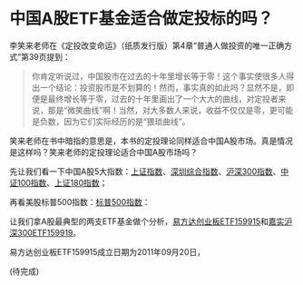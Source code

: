 # 中国A股ETF基金适合做定投标的吗？

李笑来老师在《定投改变命运》（纸质发行版）第4章“普通人做投资的唯一正确方式”第39页提到：

> 你肯定听说过，中国股市在过去的十年里增长等于零！这个事实使很多人得出一个结论：投资股市是不划算的！然而，事实真的如此吗？显然不是，即便是最终增长等于零，过去的十年里画出了一个大大的曲线，对定投者来说，那是“微笑曲线”啊！当然，对大多数人来说，收益不仅仅是零，更可能是负数，因为它们实际经历的是“猥琐曲线”。

笑来老师在书中暗指的意思是，本书的定投理论同样适合中国A股市场。真是情况是这样吗？笑来老师的定投理论适合中国A股市场吗？

先让我们看一下中国A股5大指数：[上证指数](http://quote.eastmoney.com/zs000001.html)、[深圳综合指数](http://quote.eastmoney.com/zs399106.html)、[沪深300指数](http://quote.eastmoney.com/zs000300.html)、[中证100指数](http://quote.eastmoney.com/zs000903.html)、[上证180指数](http://quote.eastmoney.com/zs000010.html)；

再看美股标普500指数：[标普500指数](http://quote.eastmoney.com/gb/zsSPX.html)：


让我们拿A股最典型的两支ETF基金做个分析，[易方达创业板ETF159915](http://quote.eastmoney.com/sz159915.html)和[嘉实沪深300ETF159919](http://quote.eastmoney.com/sz159919.html)。

易方达创业板ETF159915成立日期为2011年09月20日，

(待完成)
